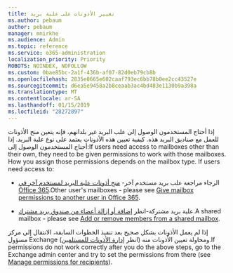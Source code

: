 ```yaml
---
title: تغيير الأذونات على علبة بريد
ms.author: pebaum
author: pebaum
manager: mnirkhe
ms.audience: Admin
ms.topic: reference
ms.service: o365-administration
localization_priority: Priority
ROBOTS: NOINDEX, NOFOLLOW
ms.custom: 0bae85bc-2a1f-436b-af07-82d0eb79cb8b
ms.openlocfilehash: 2835e0665e602caaf793ec6bb78b0ee2cc43527e
ms.sourcegitcommit: d6ea5e9458a2b8ceaab3ac4bd483e1130b9a398a
ms.translationtype: MT
ms.contentlocale: ar-SA
ms.lasthandoff: 01/15/2019
ms.locfileid: "28272897"
---
```

<span data-ttu-id="ee1d6-p101">إذا أحتاج المستخدمون الوصول إلى علب البريد غير بلدانهم، فإنه يتعين منح الأذونات للعمل مع صناديق البريد هذه. كيفية تعيين هذه الأذونات يعتمد على نوع علبة البريد. إذا أحتاج المستخدمون الوصول إلى:</span><span class="sxs-lookup"><span data-stu-id="ee1d6-p101">If users need access to mailboxes other than their own, they need to be given permissions to work with those mailboxes. How you assign those permissions depends on the mailbox type. If users need access to:</span></span>
  
- <span data-ttu-id="ee1d6-105">الرجاء مراجعة علب بريد مستخدم آخر- [منح أذونات علبة البريد لمستخدم آخر في Office 365](https://support.office.com/en-us/article/give-mailbox-permissions-to-another-user-in-office-365-admin-help-1dbcf12f-a9de-4d1d-b0b3-a227f8a736d8).</span><span class="sxs-lookup"><span data-stu-id="ee1d6-105">Other user's mailboxes - please see [Give mailbox permissions to another user in Office 365](https://support.office.com/en-us/article/give-mailbox-permissions-to-another-user-in-office-365-admin-help-1dbcf12f-a9de-4d1d-b0b3-a227f8a736d8).</span></span>
    
- <span data-ttu-id="ee1d6-106">علبة بريد مشتركة-انظر [إضافة أو إزالة أعضاء من صندوق بريد مشترك](https://support.office.com/en-us/article/add-or-remove-members-from-a-shared-mailbox-a1cd0ae0-216c-4dc1-8171-bfacfbd4c1a7).</span><span class="sxs-lookup"><span data-stu-id="ee1d6-106">A shared mailbox - please see [Add or remove members from a shared mailbox](https://support.office.com/en-us/article/add-or-remove-members-from-a-shared-mailbox-a1cd0ae0-216c-4dc1-8171-bfacfbd4c1a7).</span></span>
    
<span data-ttu-id="ee1d6-107">إذا لم يعمل الأذونات بشكل صحيح بعد تنفيذ الخطوات السابقة، الانتقال إلى مركز مسؤول Exchange ومحاولة تعيين الأذونات منه (انظر [إدارة الأذونات للمستلمين](https://technet.microsoft.com/en-us/library/jj919240%28v=exchg.150%29.aspx)).</span><span class="sxs-lookup"><span data-stu-id="ee1d6-107">If permissions do not work correctly after you do the above steps, go to the Exchange admin center and try to set the permissions from there (see [Manage permissions for recipients](https://technet.microsoft.com/en-us/library/jj919240%28v=exchg.150%29.aspx)).</span></span>
  
